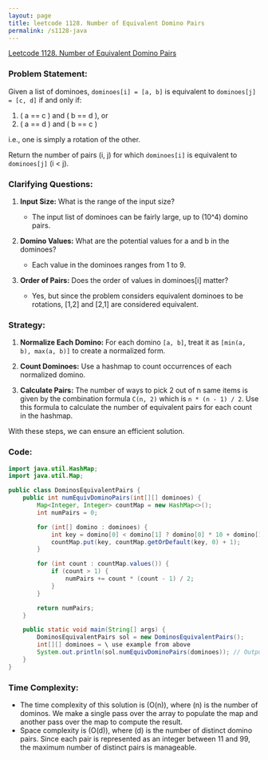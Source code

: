 ```yaml
---
layout: page
title: leetcode 1128. Number of Equivalent Domino Pairs
permalink: /s1128-java
---
```

[Leetcode 1128. Number of Equivalent Domino Pairs](https://algoadvance.github.io/algoadvance/l1128)
### Problem Statement:

Given a list of dominoes, `dominoes[i] = [a, b]` is equivalent to `dominoes[j] = [c, d]` if and only if:

1. \( a == c \) and \( b == d \), or
2. \( a == d \) and \( b == c \)

i.e., one is simply a rotation of the other.

Return the number of pairs (i, j) for which `dominoes[i]` is equivalent to `dominoes[j]` (i < j).

### Clarifying Questions:

1. **Input Size:** What is the range of the input size?
    - The input list of dominoes can be fairly large, up to \(10^4\) domino pairs.

2. **Domino Values:** What are the potential values for a and b in the dominoes?
    - Each value in the dominoes ranges from 1 to 9.

3. **Order of Pairs:** Does the order of values in dominoes[i] matter?
    - Yes, but since the problem considers equivalent dominoes to be rotations, [1,2] and [2,1] are considered equivalent.

### Strategy:

1. **Normalize Each Domino:** For each domino `[a, b]`, treat it as `[min(a, b), max(a, b)]` to create a normalized form.
  
2. **Count Dominoes:** Use a hashmap to count occurrences of each normalized domino.

3. **Calculate Pairs:** The number of ways to pick 2 out of n same items is given by the combination formula `C(n, 2)` which is `n * (n - 1) / 2`. Use this formula to calculate the number of equivalent pairs for each count in the hashmap.

With these steps, we can ensure an efficient solution.

### Code:

```java
import java.util.HashMap;
import java.util.Map;

public class DominosEquivalentPairs {
    public int numEquivDominoPairs(int[][] dominoes) {
        Map<Integer, Integer> countMap = new HashMap<>();
        int numPairs = 0;

        for (int[] domino : dominoes) {
            int key = domino[0] < domino[1] ? domino[0] * 10 + domino[1] : domino[1] * 10 + domino[0];
            countMap.put(key, countMap.getOrDefault(key, 0) + 1);
        }

        for (int count : countMap.values()) {
            if (count > 1) {
                numPairs += count * (count - 1) / 2;
            }
        }

        return numPairs;
    }

    public static void main(String[] args) {
        DominosEquivalentPairs sol = new DominosEquivalentPairs();
        int[][] dominoes = \ use example from above
        System.out.println(sol.numEquivDominoPairs(dominoes)); // Output: 1
    }
}
```

### Time Complexity:

- The time complexity of this solution is \(O(n)\), where \(n\) is the number of dominos. We make a single pass over the array to populate the map and another pass over the map to compute the result.
- Space complexity is \(O(d)\), where \(d\) is the number of distinct domino pairs. Since each pair is represented as an integer between 11 and 99, the maximum number of distinct pairs is manageable.